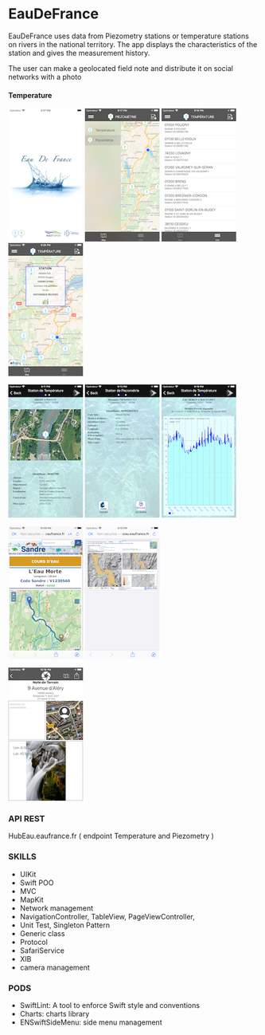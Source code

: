 # EauDeFrance
EauDeFrance uses data from Piezometry stations or temperature stations on rivers in the national territory.
The app displays the characteristics of the station and gives the measurement history.

The user can make a geolocated field note and distribute it on social networks with a photo

#### Temperature
![launchscreen](Images/EauDeFranceScreenShot1.png)  ![sideMenu](Images/EauDeFranceScreenShot9.png) ![tableView](Images/EauDeFranceScreenShot2.png) ![](Images/EauDeFranceScreenShot11.png) 

![](Images/EauDeFranceScreenShot3.png) ![](Images/EauDeFranceScreenShot5.png) ![](Images/EauDeFranceScreenShot10.png)

![SandreDocument](Images/EauDeFranceScreenShot12.png) ![LisaDocument](Images/EauDeFranceScreenShot8.png)

![FieldNote](Images/EauDeFranceScreenShot13.png)

### API REST
HubEau.eaufrance.fr ( endpoint Temperature and Piezometry )

### SKILLS
* UIKit
* Swift POO
* MVC
* MapKit
* Network management
* NavigationController, TableView, PageViewController, 
* Unit Test, Singleton Pattern
* Generic class
* Protocol
* SafariService
* XIB 
* camera management

### PODS
* SwiftLint: A tool to enforce Swift style and conventions
* Charts: charts library
* ENSwiftSideMenu: side menu management